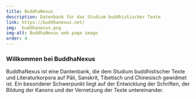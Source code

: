 ```yaml
---
title: BuddhaNexus
description: Datenbank für das Studium buddhistischer Texte
link: https://buddhanexus.net/
img:  buddhanexus.png
img-alt: BuddhaNexus web page image
order: 4
---
```

### Willkommen bei BuddhaNexus
BuddhaNexus ist eine Dantenbank, die dem Studium buddhistischer Texte und Literaturkorpora auf Pāli, Sanskrit, Tibetisch und Chinesisch gewidmet ist. Ein besonderer Schwerpunkt liegt auf der Entwicklung der Schriften, der Bildung der Kanons und der Vernetzung der Texte untereinander.

